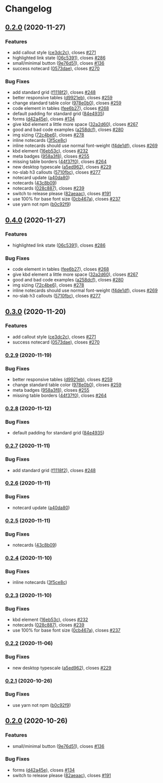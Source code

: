 # Changelog

## [0.2.0](https://www.github.com/schalkneethling/mdn-minimalist/compare/v0.1.30...v0.2.0) (2020-11-27)


### Features

* add callout style ([ce3dc2c](https://www.github.com/schalkneethling/mdn-minimalist/commit/ce3dc2c4455062c1bd1162fd4169c30aff255c61)), closes [#271](https://www.github.com/schalkneethling/mdn-minimalist/issues/271)
* highlighted link state ([06c5391](https://www.github.com/schalkneethling/mdn-minimalist/commit/06c539172983491f3990d553b9d96e0511cfe2f0)), closes [#286](https://www.github.com/schalkneethling/mdn-minimalist/issues/286)
* small/minimal button ([9e76d51](https://www.github.com/schalkneethling/mdn-minimalist/commit/9e76d5145b3904f9fe034838ea9e6a73c97441d1)), closes [#136](https://www.github.com/schalkneethling/mdn-minimalist/issues/136)
* success notecard ([0573dae](https://www.github.com/schalkneethling/mdn-minimalist/commit/0573daed0d50c8cd193b3d6db9b74de67fc23218)), closes [#270](https://www.github.com/schalkneethling/mdn-minimalist/issues/270)


### Bug Fixes

* add standard grid ([f1118f2](https://www.github.com/schalkneethling/mdn-minimalist/commit/f1118f2ff3a724bc4d931f745bbfde43084604aa)), closes [#248](https://www.github.com/schalkneethling/mdn-minimalist/issues/248)
* better responsive tables ([d9921eb](https://www.github.com/schalkneethling/mdn-minimalist/commit/d9921eb3593e2a6c197ce41e763db9936d6e6d5b)), closes [#259](https://www.github.com/schalkneethling/mdn-minimalist/issues/259)
* change standard table color ([978e0b0](https://www.github.com/schalkneethling/mdn-minimalist/commit/978e0b075d6fb12432a99307ca22c9263d41d406)), closes [#259](https://www.github.com/schalkneethling/mdn-minimalist/issues/259)
* code element in tables ([fee6b27](https://www.github.com/schalkneethling/mdn-minimalist/commit/fee6b2788b98772a400a2cebfeabdf950a141ba5)), closes [#268](https://www.github.com/schalkneethling/mdn-minimalist/issues/268)
* default padding for standard grid ([84e4935](https://www.github.com/schalkneethling/mdn-minimalist/commit/84e4935fc03f9ed4247173327b76b9b52dc6cd14))
* forms ([d42a45e](https://www.github.com/schalkneethling/mdn-minimalist/commit/d42a45e9e717454d4ea6b717d8179fc676d26897)), closes [#134](https://www.github.com/schalkneethling/mdn-minimalist/issues/134)
* give kbd element a little more space ([32a2d60](https://www.github.com/schalkneethling/mdn-minimalist/commit/32a2d60ecec0199ab89daaebb9ec43a75a0647f3)), closes [#267](https://www.github.com/schalkneethling/mdn-minimalist/issues/267)
* good and bad code examples ([a258dcf](https://www.github.com/schalkneethling/mdn-minimalist/commit/a258dcf2b241a20b8abeb9ca683a7e9b381b2253)), closes [#280](https://www.github.com/schalkneethling/mdn-minimalist/issues/280)
* img sizing ([72c4be6](https://www.github.com/schalkneethling/mdn-minimalist/commit/72c4be644360411d03dd9dea9a35f3ce4a8d6861)), closes [#278](https://www.github.com/schalkneethling/mdn-minimalist/issues/278)
* inline notecards ([3f5ce8c](https://www.github.com/schalkneethling/mdn-minimalist/commit/3f5ce8cf6623db35fe79dd71874d57c2bad920f5))
* inline notecards should use normal font-weight ([f4de1df](https://www.github.com/schalkneethling/mdn-minimalist/commit/f4de1dff73127bdf8d3870937ba5a8788a245972)), closes [#269](https://www.github.com/schalkneethling/mdn-minimalist/issues/269)
* kbd element ([16eb53c](https://www.github.com/schalkneethling/mdn-minimalist/commit/16eb53ca7ef8a5ef6889275cd753b8e0e304b8d6)), closes [#232](https://www.github.com/schalkneethling/mdn-minimalist/issues/232)
* meta badges ([958a3f8](https://www.github.com/schalkneethling/mdn-minimalist/commit/958a3f87cfebf715977a4dfef0104adcda0a347d)), closes [#255](https://www.github.com/schalkneethling/mdn-minimalist/issues/255)
* missing table borders ([44f37f0](https://www.github.com/schalkneethling/mdn-minimalist/commit/44f37f07f31465faa64cf68baa847fa0b253ea62)), closes [#264](https://www.github.com/schalkneethling/mdn-minimalist/issues/264)
* new desktop typescale ([a5ed962](https://www.github.com/schalkneethling/mdn-minimalist/commit/a5ed962411aa91058682c7f247baad1a54ddf898)), closes [#229](https://www.github.com/schalkneethling/mdn-minimalist/issues/229)
* no-slab h3 callouts ([5710fbc](https://www.github.com/schalkneethling/mdn-minimalist/commit/5710fbc1fdec7b4e5bb7ec93139d047c29e97e0a)), closes [#277](https://www.github.com/schalkneethling/mdn-minimalist/issues/277)
* notecard update ([a40da80](https://www.github.com/schalkneethling/mdn-minimalist/commit/a40da80ed23ed4888db3a0a3bb74e578d07ced70))
* notecards ([43c8b09](https://www.github.com/schalkneethling/mdn-minimalist/commit/43c8b09c80c1e03a9995f4da1e80789075c739a2))
* notecards ([028c887](https://www.github.com/schalkneethling/mdn-minimalist/commit/028c8871d70a9d3fe601f0fc236b12d821347a6d)), closes [#239](https://www.github.com/schalkneethling/mdn-minimalist/issues/239)
* switch to release please ([82aeaac](https://www.github.com/schalkneethling/mdn-minimalist/commit/82aeaac8f1d3e4bfe3aba69df75fda67cdf6be4f)), closes [#191](https://www.github.com/schalkneethling/mdn-minimalist/issues/191)
* use 100% for base font size ([0cb467a](https://www.github.com/schalkneethling/mdn-minimalist/commit/0cb467a71cc34405a3c620c7654cc7c1018153f4)), closes [#237](https://www.github.com/schalkneethling/mdn-minimalist/issues/237)
* use yarn not npm ([b0c92f9](https://www.github.com/schalkneethling/mdn-minimalist/commit/b0c92f9198fcaeeac66c38a428e43667794a1148))

## [0.4.0](https://www.github.com/mdn/mdn-minimalist/compare/v0.3.0...v0.4.0) (2020-11-27)


### Features

* highlighted link state ([06c5391](https://www.github.com/mdn/mdn-minimalist/commit/06c539172983491f3990d553b9d96e0511cfe2f0)), closes [#286](https://www.github.com/mdn/mdn-minimalist/issues/286)


### Bug Fixes

* code element in tables ([fee6b27](https://www.github.com/mdn/mdn-minimalist/commit/fee6b2788b98772a400a2cebfeabdf950a141ba5)), closes [#268](https://www.github.com/mdn/mdn-minimalist/issues/268)
* give kbd element a little more space ([32a2d60](https://www.github.com/mdn/mdn-minimalist/commit/32a2d60ecec0199ab89daaebb9ec43a75a0647f3)), closes [#267](https://www.github.com/mdn/mdn-minimalist/issues/267)
* good and bad code examples ([a258dcf](https://www.github.com/mdn/mdn-minimalist/commit/a258dcf2b241a20b8abeb9ca683a7e9b381b2253)), closes [#280](https://www.github.com/mdn/mdn-minimalist/issues/280)
* img sizing ([72c4be6](https://www.github.com/mdn/mdn-minimalist/commit/72c4be644360411d03dd9dea9a35f3ce4a8d6861)), closes [#278](https://www.github.com/mdn/mdn-minimalist/issues/278)
* inline notecards should use normal font-weight ([f4de1df](https://www.github.com/mdn/mdn-minimalist/commit/f4de1dff73127bdf8d3870937ba5a8788a245972)), closes [#269](https://www.github.com/mdn/mdn-minimalist/issues/269)
* no-slab h3 callouts ([5710fbc](https://www.github.com/mdn/mdn-minimalist/commit/5710fbc1fdec7b4e5bb7ec93139d047c29e97e0a)), closes [#277](https://www.github.com/mdn/mdn-minimalist/issues/277)

## [0.3.0](https://www.github.com/mdn/mdn-minimalist/compare/v0.2.9...v0.3.0) (2020-11-20)


### Features

* add callout style ([ce3dc2c](https://www.github.com/mdn/mdn-minimalist/commit/ce3dc2c4455062c1bd1162fd4169c30aff255c61)), closes [#271](https://www.github.com/mdn/mdn-minimalist/issues/271)
* success notecard ([0573dae](https://www.github.com/mdn/mdn-minimalist/commit/0573daed0d50c8cd193b3d6db9b74de67fc23218)), closes [#270](https://www.github.com/mdn/mdn-minimalist/issues/270)

### [0.2.9](https://www.github.com/mdn/mdn-minimalist/compare/v0.2.8...v0.2.9) (2020-11-19)


### Bug Fixes

* better responsive tables ([d9921eb](https://www.github.com/mdn/mdn-minimalist/commit/d9921eb3593e2a6c197ce41e763db9936d6e6d5b)), closes [#259](https://www.github.com/mdn/mdn-minimalist/issues/259)
* change standard table color ([978e0b0](https://www.github.com/mdn/mdn-minimalist/commit/978e0b075d6fb12432a99307ca22c9263d41d406)), closes [#259](https://www.github.com/mdn/mdn-minimalist/issues/259)
* meta badges ([958a3f8](https://www.github.com/mdn/mdn-minimalist/commit/958a3f87cfebf715977a4dfef0104adcda0a347d)), closes [#255](https://www.github.com/mdn/mdn-minimalist/issues/255)
* missing table borders ([44f37f0](https://www.github.com/mdn/mdn-minimalist/commit/44f37f07f31465faa64cf68baa847fa0b253ea62)), closes [#264](https://www.github.com/mdn/mdn-minimalist/issues/264)

### [0.2.8](https://www.github.com/mdn/mdn-minimalist/compare/v0.2.7...v0.2.8) (2020-11-12)


### Bug Fixes

* default padding for standard grid ([84e4935](https://www.github.com/mdn/mdn-minimalist/commit/84e4935fc03f9ed4247173327b76b9b52dc6cd14))

### [0.2.7](https://www.github.com/mdn/mdn-minimalist/compare/v0.2.6...v0.2.7) (2020-11-11)


### Bug Fixes

* add standard grid ([f1118f2](https://www.github.com/mdn/mdn-minimalist/commit/f1118f2ff3a724bc4d931f745bbfde43084604aa)), closes [#248](https://www.github.com/mdn/mdn-minimalist/issues/248)

### [0.2.6](https://www.github.com/mdn/mdn-minimalist/compare/v0.2.5...v0.2.6) (2020-11-11)


### Bug Fixes

* notecard update ([a40da80](https://www.github.com/mdn/mdn-minimalist/commit/a40da80ed23ed4888db3a0a3bb74e578d07ced70))

### [0.2.5](https://www.github.com/mdn/mdn-minimalist/compare/v0.2.4...v0.2.5) (2020-11-11)


### Bug Fixes

* notecards ([43c8b09](https://www.github.com/mdn/mdn-minimalist/commit/43c8b09c80c1e03a9995f4da1e80789075c739a2))

### [0.2.4](https://www.github.com/mdn/mdn-minimalist/compare/v0.2.3...v0.2.4) (2020-11-10)


### Bug Fixes

* inline notecards ([3f5ce8c](https://www.github.com/mdn/mdn-minimalist/commit/3f5ce8cf6623db35fe79dd71874d57c2bad920f5))

### [0.2.3](https://www.github.com/mdn/mdn-minimalist/compare/v0.2.2...v0.2.3) (2020-11-10)


### Bug Fixes

* kbd element ([16eb53c](https://www.github.com/mdn/mdn-minimalist/commit/16eb53ca7ef8a5ef6889275cd753b8e0e304b8d6)), closes [#232](https://www.github.com/mdn/mdn-minimalist/issues/232)
* notecards ([028c887](https://www.github.com/mdn/mdn-minimalist/commit/028c8871d70a9d3fe601f0fc236b12d821347a6d)), closes [#239](https://www.github.com/mdn/mdn-minimalist/issues/239)
* use 100% for base font size ([0cb467a](https://www.github.com/mdn/mdn-minimalist/commit/0cb467a71cc34405a3c620c7654cc7c1018153f4)), closes [#237](https://www.github.com/mdn/mdn-minimalist/issues/237)

### [0.2.2](https://www.github.com/mdn/mdn-minimalist/compare/v0.2.1...v0.2.2) (2020-11-06)


### Bug Fixes

* new desktop typescale ([a5ed962](https://www.github.com/mdn/mdn-minimalist/commit/a5ed962411aa91058682c7f247baad1a54ddf898)), closes [#229](https://www.github.com/mdn/mdn-minimalist/issues/229)

### [0.2.1](https://www.github.com/mdn/mdn-minimalist/compare/v0.2.0...v0.2.1) (2020-10-26)


### Bug Fixes

* use yarn not npm ([b0c92f9](https://www.github.com/mdn/mdn-minimalist/commit/b0c92f9198fcaeeac66c38a428e43667794a1148))

## [0.2.0](https://www.github.com/mdn/mdn-minimalist/compare/v0.1.52...v0.2.0) (2020-10-26)


### Features

* small/minimal button ([9e76d51](https://www.github.com/mdn/mdn-minimalist/commit/9e76d5145b3904f9fe034838ea9e6a73c97441d1)), closes [#136](https://www.github.com/mdn/mdn-minimalist/issues/136)


### Bug Fixes

* forms ([d42a45e](https://www.github.com/mdn/mdn-minimalist/commit/d42a45e9e717454d4ea6b717d8179fc676d26897)), closes [#134](https://www.github.com/mdn/mdn-minimalist/issues/134)
* switch to release please ([82aeaac](https://www.github.com/mdn/mdn-minimalist/commit/82aeaac8f1d3e4bfe3aba69df75fda67cdf6be4f)), closes [#191](https://www.github.com/mdn/mdn-minimalist/issues/191)
